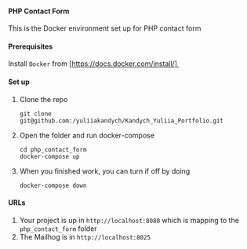 #### PHP Contact Form
This is the Docker environment set up for PHP contact form


#### Prerequisites
Install `Docker` from [https://docs.docker.com/install/] 

#### Set up
1. Clone the repo
   ```
   git clone git@github.com:/yuliiakandych/Kandych_Yuliia_Portfolio.git
   ```
2. Open the folder and run docker-compose
   ```
   cd php_contact_form
   docker-compose up
   ```
3. When you finished work, you can turn if off by doing 
   ```
   docker-compose down
   ```

#### URLs
1. Your project is up in `http://localhost:8080` which is mapping to the `php_contact_form` folder
2. The Mailhog is in `http://localhost:8025`
